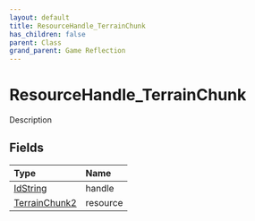 ```yaml
---
layout: default
title: ResourceHandle_TerrainChunk
has_children: false
parent: Class
grand_parent: Game Reflection
---
```

# ResourceHandle_TerrainChunk
Description 

## Fields

| Type | Name |
|:----------|:--------------|
| [IdString](/riftbreaker-wiki/docs/game-reflection/components/id_string/) | handle |
| [TerrainChunk2](/riftbreaker-wiki/docs/game-reflection/components/terrain_chunk2/) | resource |

